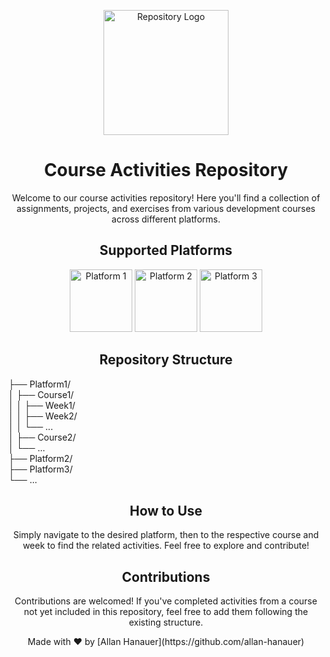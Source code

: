 <!-- Header -->
<p align="center">
  <img src="https://avatars.githubusercontent.com/u/allan-hanauer" width="200" alt="Repository Logo">
</p>

<h1 align="center">Course Activities Repository</h1>

<!-- Introduction -->
<p align="center">
  Welcome to our course activities repository! Here you'll find a collection of assignments, projects, and exercises from various development courses across different platforms.
</p>

<!-- Platforms -->
<h2 align="center">Supported Platforms</h2>
<p align="center">
  <img src="https://platform1logo.com" width="100" alt="Platform 1">
  <img src="https://platform2logo.com" width="100" alt="Platform 2">
  <img src="https://platform3logo.com" width="100" alt="Platform 3">
</p>

<!-- Structure -->
<h2 align="center">Repository Structure</h2>
<p>
  ├── Platform1/ <br>
  │   ├── Course1/ <br>
  │   │   ├── Week1/ <br>
  │   │   ├── Week2/ <br>
  │   │   └── ... <br>
  │   ├── Course2/ <br>
  │   └── ... <br>
  ├── Platform2/ <br>
  ├── Platform3/ <br>
  └── ...
</p>

<!-- Usage -->
<h2 align="center">How to Use</h2>
<p align="center">
  Simply navigate to the desired platform, then to the respective course and week to find the related activities. Feel free to explore and contribute!
</p>

<!-- Contributions -->
<h2 align="center">Contributions</h2>
<p align="center">
  Contributions are welcomed! If you've completed activities from a course not yet included in this repository, feel free to add them following the existing structure.
</p>

<!-- Footer -->
<p align="center">
  Made with ❤️ by [Allan Hanauer](https://github.com/allan-hanauer)
</p>
